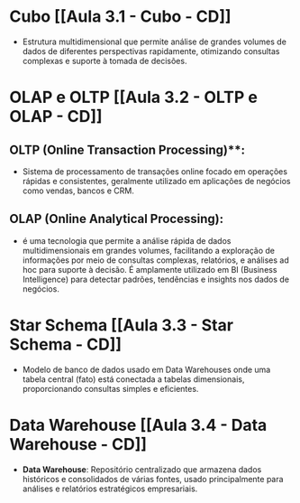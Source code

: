 
# Cubo [[Aula 3.1 - Cubo - CD]]
- Estrutura multidimensional que permite análise de grandes volumes de dados de diferentes perspectivas rapidamente, otimizando consultas complexas e suporte à tomada de decisões.
# OLAP e OLTP [[Aula 3.2 - OLTP e OLAP - CD]]
## OLTP (Online Transaction Processing)**:
- Sistema de processamento de transações online focado em operações rápidas e consistentes, geralmente utilizado em aplicações de negócios como vendas, bancos e CRM.
## OLAP (Online Analytical Processing):
- é uma tecnologia que permite a análise rápida de dados multidimensionais em grandes volumes, facilitando a exploração de informações por meio de consultas complexas, relatórios, e análises ad hoc para suporte à decisão. É amplamente utilizado em BI (Business Intelligence) para detectar padrões, tendências e insights nos dados de negócios.
# Star Schema [[Aula 3.3 - Star Schema - CD]]
- Modelo de banco de dados usado em Data Warehouses onde uma tabela central (fato) está conectada a tabelas dimensionais, proporcionando consultas simples e eficientes.
# Data Warehouse [[Aula 3.4 - Data Warehouse - CD]]
- **Data Warehouse**: Repositório centralizado que armazena dados históricos e consolidados de várias fontes, usado principalmente para análises e relatórios estratégicos empresariais.

